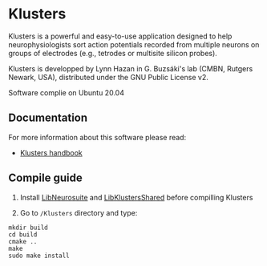 # Klusters
Klusters is a powerful and easy-to-use application designed to help neurophysiologists sort action potentials recorded from multiple neurons on groups of electrodes (e.g., tetrodes or multisite silicon probes).

Klusters is developped by Lynn Hazan in G. Buzsáki's lab (CMBN, Rutgers Newark, USA), distributed under the GNU Public License v2.



Software complie on Ubuntu 20.04

## Documentation
For more information about this software please read:

- [Klusters handbook](http://klusters.sourceforge.net/UserManual/index.html)

## Compile guide

  1. Install [LibNeurosuite](https://github.com/natuneuro/neurosuite) and [LibKlustersShared](https://github.com/natuneuro/LibKlustersShared) before compilling Klusters 
  
  2. Go to `/Klusters` directory and type:
  ```
  mkdir build
  cd build
  cmake ..
  make
  sudo make install
  ```
